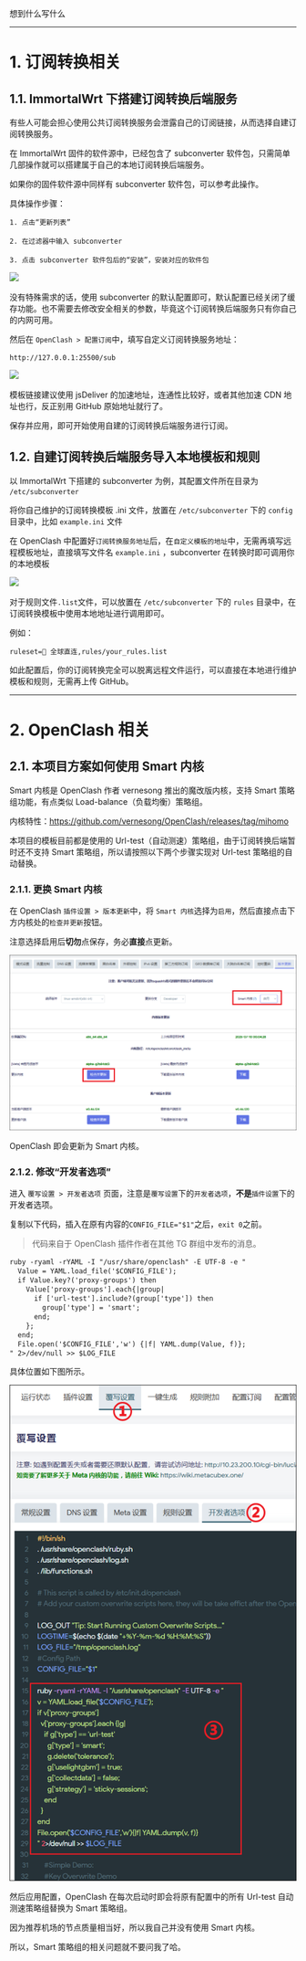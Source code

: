 想到什么写什么

***

# 1. 订阅转换相关

## 1.1. ImmortalWrt 下搭建订阅转换后端服务  
有些人可能会担心使用公共订阅转换服务会泄露自己的订阅链接，从而选择自建订阅转换服务。  

在 ImmortalWrt 固件的软件源中，已经包含了 subconverter 软件包，只需简单几部操作就可以搭建属于自己的本地订阅转换后端服务。  

如果你的固件软件源中同样有 subconverter 软件包，可以参考此操作。

具体操作步骤： 
```
1. 点击“更新列表”

2. 在过滤器中输入 subconverter

3. 点击 subconverter 软件包后的“安装”，安装对应的软件包  
```

![](../doc/subconverter/subconverter.png)  

没有特殊需求的话，使用 subconverter 的默认配置即可，默认配置已经关闭了缓存功能。也不需要去修改安全相关的参数，毕竟这个订阅转换后端服务只有你自己的内网可用。  

然后在 `OpenClash > 配置订阅`中，填写自定义订阅转换服务地址：  
```
http://127.0.0.1:25500/sub
```

![](../doc/subconverter/subconverter-url.png)

模板链接建议使用 jsDeliver 的加速地址，连通性比较好，或者其他加速 CDN 地址也行，反正别用 GitHub 原始地址就行了。

保存并应用，即可开始使用自建的订阅转换后端服务进行订阅。  

## 1.2. 自建订阅转换后端服务导入本地模板和规则  

以 ImmortalWrt 下搭建的 subconverter 为例，其配置文件所在目录为 `/etc/subconverter `  

将你自己维护的订阅转换模板 .ini 文件，放置在 `/etc/subconverter` 下的 `config` 目录中，比如 `example.ini` 文件  

在 OpenClash 中配置好`订阅转换服务地址`后，在`自定义模板的地址`中，无需再填写远程模板地址，直接填写文件名 `example.ini` ，subconverter 在转换时即可调用你的本地模板  

![](../doc/subconverter/subconverter-local.png)  

对于规则文件`.list`文件，可以放置在 `/etc/subconverter` 下的 `rules` 目录中，在订阅转换模板中使用本地地址进行调用即可。  

例如：  
```
ruleset=🎯 全球直连,rules/your_rules.list
```

如此配置后，你的订阅转换完全可以脱离远程文件运行，可以直接在本地进行维护模板和规则，无需再上传 GitHub。  

***

# 2. OpenClash 相关

## 2.1. 本项目方案如何使用 Smart 内核  

Smart 内核是 OpenClash 作者 vernesong 推出的魔改版内核，支持 Smart 策略组功能，有点类似 Load-balance（负载均衡）策略组。

内核特性：https://github.com/vernesong/OpenClash/releases/tag/mihomo  

本项目的模板目前都是使用的 Url-test（自动测速）策略组，由于订阅转换后端暂时还不支持 Smart 策略组，所以请按照以下两个步骤实现对 Url-test 策略组的自动替换。

### 2.1.1. 更换 Smart 内核

在 OpenClash `插件设置 > 版本更新`中，将 `Smart 内核`选择为`启用`，然后直接点击下方内核处的`检查并更新`按钮。 
 
注意选择启用后**切勿**点保存，务必**直接**点更新。 

![](../doc/openclash/pics/smart-core-update.png)

OpenClash 即会更新为 Smart 内核。

### 2.1.2. 修改“开发者选项”  

进入 `覆写设置 > 开发者选项` 页面，注意是`覆写设置`下的`开发者选项`，**不是**`插件设置`下的开发者选项。

复制以下代码，插入在原有内容的`CONFIG_FILE="$1"`之后，`exit 0`之前。  

> 代码来自于 OpenClash 插件作者在其他 TG 群组中发布的消息。

```
ruby -ryaml -rYAML -I "/usr/share/openclash" -E UTF-8 -e "
  Value = YAML.load_file('$CONFIG_FILE');
  if Value.key?('proxy-groups') then
    Value['proxy-groups'].each{|group|
      if ['url-test'].include?(group['type']) then
        group['type'] = 'smart';
      end;
    };
  end;
  File.open('$CONFIG_FILE','w') {|f| YAML.dump(Value, f)};
" 2>/dev/null >> $LOG_FILE
```

具体位置如下图所示。  

![](../doc/openclash/pics/smart-core.png)  

然后应用配置，OpenClash 在每次启动时即会将原有配置中的所有 Url-test 自动测速策略组替换为 Smart 策略组。  

因为推荐机场的节点质量相当好，所以我自己并没有使用 Smart 内核。  

所以，Smart 策略组的相关问题就不要问我了哈。  